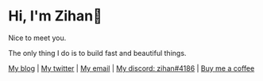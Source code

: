 # Hi, I'm Zihan🚀

Nice to meet you.

The only thing I do is to build fast and beautiful things.

[My blog](https://zihan.ga) | [My twitter](https://twitter.com/zihanch) | [My email](mailto:me@zihan.ga) | [My discord: zihan#4186](https://discord.com/) | [Buy me a coffee](https://ko-fi.com/zihanch)
